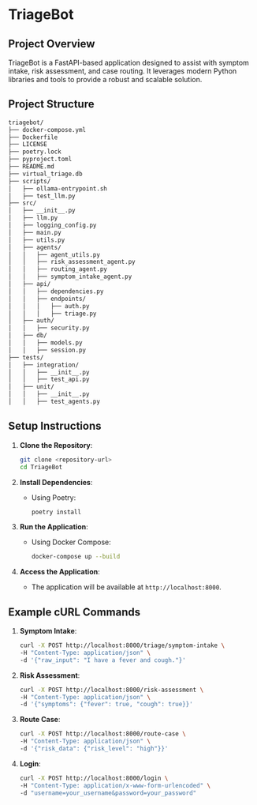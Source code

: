 # TriageBot

## Project Overview
TriageBot is a FastAPI-based application designed to assist with symptom intake, risk assessment, and case routing. It leverages modern Python libraries and tools to provide a robust and scalable solution.

## Project Structure
   ```bash
triagebot/
├── docker-compose.yml
├── Dockerfile
├── LICENSE
├── poetry.lock
├── pyproject.toml
├── README.md
├── virtual_triage.db
├── scripts/
│   ├── ollama-entrypoint.sh
│   ├── test_llm.py
├── src/
│   ├── __init__.py
│   ├── llm.py
│   ├── logging_config.py
│   ├── main.py
│   ├── utils.py
│   ├── agents/
│   │   ├── agent_utils.py
│   │   ├── risk_assessment_agent.py
│   │   ├── routing_agent.py
│   │   ├── symptom_intake_agent.py
│   ├── api/
│   │   ├── dependencies.py
│   │   ├── endpoints/
│   │   │   ├── auth.py
│   │   │   ├── triage.py
│   ├── auth/
│   │   ├── security.py
│   ├── db/
│   │   ├── models.py
│   │   ├── session.py
├── tests/
│   ├── integration/
│   │   ├── __init__.py
│   │   ├── test_api.py
│   ├── unit/
│   │   ├── __init__.py
│   │   ├── test_agents.py
   ```
## Setup Instructions
1. **Clone the Repository**:
   ```bash
   git clone <repository-url>
   cd TriageBot
   ```

2. **Install Dependencies**:
   - Using Poetry:
     ```bash
     poetry install
     ```

3. **Run the Application**:
   - Using Docker Compose:
     ```bash
     docker-compose up --build
     ```

4. **Access the Application**:
   - The application will be available at `http://localhost:8000`.

## Example cURL Commands
1. **Symptom Intake**:
   ```bash
   curl -X POST http://localhost:8000/triage/symptom-intake \
   -H "Content-Type: application/json" \
   -d '{"raw_input": "I have a fever and cough."}'
   ```

2. **Risk Assessment**:
   ```bash
   curl -X POST http://localhost:8000/risk-assessment \
   -H "Content-Type: application/json" \
   -d '{"symptoms": {"fever": true, "cough": true}}'
   ```

3. **Route Case**:
   ```bash
   curl -X POST http://localhost:8000/route-case \
   -H "Content-Type: application/json" \
   -d '{"risk_data": {"risk_level": "high"}}'
   ```

4. **Login**:
   ```bash
   curl -X POST http://localhost:8000/login \
   -H "Content-Type: application/x-www-form-urlencoded" \
   -d "username=your_username&password=your_password"
